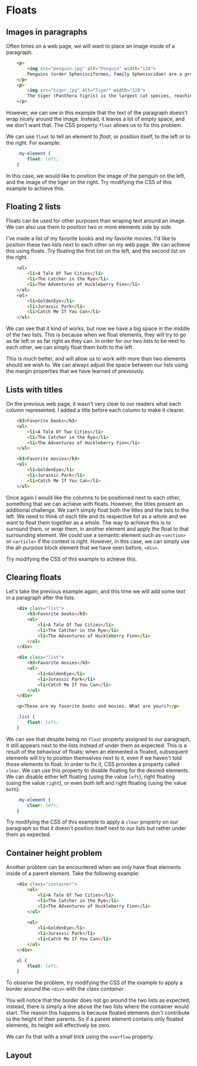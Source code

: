 Floats
======

Images in paragraphs
--------------------

Often times on a web page, we will want to place an image inside of a paragraph.

```HTML
	<p>
		<img src="penguin.jpg" alt="Penguin" width="128">
		Penguins (order Sphenisciformes, family Spheniscidae) are a group of aquatic, flightless birds living almost exclusively in the Southern Hemisphere, especially in Antarctica. Highly adapted for life in the water, penguins have countershaded dark and white plumage, and their wings have evolved into flippers. Most penguins feed on krill, fish, squid and other forms of sealife caught while swimming underwater. They spend about half of their lives on land and half in the oceans.
	</p>
	<p>
		<img src="tiger.jpg" alt="Tiger" width="128">
		The tiger (Panthera tigris) is the largest cat species, reaching a total body length of up to 3.38 m (11.1 ft) over curves and exceptionally weighing up to 388.7 kg (857 lb) in the wild. Its most recognisable feature is a pattern of dark vertical stripes on reddish-orange fur with a lighter underside. The species is classified in the genus Panthera with the lion, leopard, jaguar and snow leopard. Tigers are apex predators, primarily preying on ungulates such as deer and bovids. They are territorial and generally solitary but social animals, often requiring large contiguous areas of habitat that support their prey requirements. This, coupled with the fact that they are indigenous to some of the more densely populated places on Earth, has caused significant conflicts with humans.
	</p>
```

However, we can see in this example that the text of the paragraph doesn't wrap nicely around the image. Instead, it leaves a lot of empty space, and we don't want that. The CSS property `float` allows us to fix this problem.

We can use `float` to tell an element to _float_, or position itself, to the left or to the right. For example:

```CSS
	.my-element {
		float: left;
	}
```

In this case, we would like to position the image of the penguin on the left, and the image of the tiger on the right. Try modifying the CSS of this example to achieve this.



Floating 2 lists
----------------

Floats can be used for other purposes than wraping text around an image. We can also use them to position two or more elements side by side.

I've made a list of my favorite books and my favorite movies. I'd like to position these two lists next to each other on my web page. We can achieve this using floats. Try floating the first list on the left, and the second list on the right.

```HTML
	<ul>
		<li>A Tale Of Two Cities</li>
		<li>The Catcher in the Rye</li>
		<li>The Adventures of Huckleberry Finn</li>
	</ul>
	<ul>
		<li>GoldenEye</li>
		<li>Jurassic Park</li>
		<li>Catch Me If You Can</li>
	</ul>
```

We can see that it kind of works, but now we have a big space in the middle of the two lists. This is because when we float elements, they will try to go as far left or as far right as they can. In order for our two lists to be next to each other, we can simply float them both to the left.

This is much better, and will allow us to work with more than two elements should we wish to. We can always adjust the space between our lists using the margin properties that we have learned of previously.



Lists with titles
-----------------

On the previous web page, it wasn't very clear to our readers what each column represented. I added a title before each column to make it clearer.

```HTML
	<h3>Favorite books</h3>
	<ul>
		<li>A Tale Of Two Cities</li>
		<li>The Catcher in the Rye</li>
		<li>The Adventures of Huckleberry Finn</li>
	</ul>

	<h3>Favorite movies</h3>
	<ul>
		<li>GoldenEye</li>
		<li>Jurassic Park</li>
		<li>Catch Me If You Can</li>
	</ul>
```

Once again I would like the columns to be positioned next to each other, something that we can achieve with floats. However, the titles present an additional challenge. We can't simply float both the titles and the lists to the left. We need to think of each title and its respective list as a _whole_ and we want to float them together as a whole. The way to achieve this is to surround them, or _wrap_ them, in another element and apply the float to that surrounding element. We could use a semantic element such as `<section>` or `<article>` if the context is right. However, in this case, we can simply use the all-purpose block element that we have seen before, `<div>`.

Try modifying the CSS of this example to achieve this.



Clearing floats
---------------

Let's take the previous example again, and this time we will add some text in a paragraph after the lists.

```HTML
	<div class="list">
		<h3>Favorite books</h3>
		<ul>
			<li>A Tale Of Two Cities</li>
			<li>The Catcher in the Rye</li>
			<li>The Adventures of Huckleberry Finn</li>
		</ul>
	</div>

	<div class="list">
		<h3>Favorite movies</h3>
		<ul>
			<li>GoldenEye</li>
			<li>Jurassic Park</li>
			<li>Catch Me If You Can</li>
		</ul>
	</div>

	<p>These are my favorite books and movies. What are yours?</p>
```

```CSS
	.list {
		float: left;
	}
```

We can see that despite being no `float` property assigned to our paragraph, it still appears next to the lists instead of under them as expected. This is a result of the behaviour of floats; when an elemented is floated, subsequent elements will try to position themselves next to it, even if we haven't told those elements to float. In order to fix it, CSS provides a property called `clear`. We can use this property to disable floating for the desired elements. We can disable either left floating (using the value `left`), right floating (using the value `right`), or even both left and right floating (using the value `both`).

```CSS
	.my-element {
		clear: left;
	}
```

Try modifying the CSS of this example to apply a `clear` property on our paragraph so that it doesn't position itself next to our lists but rather under them as expected.



Container height problem
------------------------

Another problem can be encountered when we only have float elements inside of a parent element. Take the following example:

```HTML
	<div class="container">
		<ul>
			<li>A Tale Of Two Cities</li>
			<li>The Catcher in the Rye</li>
			<li>The Adventures of Huckleberry Finn</li>
		</ul>
		
		<ul>
			<li>GoldenEye</li>
			<li>Jurassic Park</li>
			<li>Catch Me If You Can</li>
		</ul>
	</div>
```

```CSS
	ul {
		float: left;
	}
```

To observe the problem, try modifying the CSS of the example to apply a border around the `<div>` with the class _container_.

You will notice that the border does not go around the two lists as expected; instead, there is simply a line above the two lists where the container would start. The reason this happens is because floated elements don't contribute to the height of their parents. So if a parent element contains only floated elements, its height will effectively be zero.

We can fix that with a small trick using the `overflow` property. 

Layout
------
